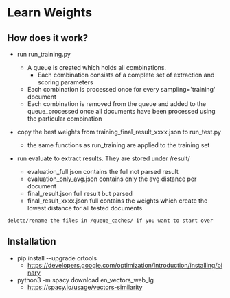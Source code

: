 # Learn Weights

## How does it work?
* run run_training.py
    * A queue is created which holds all combinations.
       * Each combination consists of a complete set of extraction and scoring parameters
    * Each combination is processed once for every sampling='training' document
    * Each combination is removed from the queue and added to the queue_processed once all documents have been processed using the particular combination

* copy the best weights from training_final_result_xxxx.json to run_test.py
    * the same functions as run_training are applied to the training set

* run evaluate to extract results. They are stored under /result/
  * evaluation_full.json contains the full not parsed result
  * evaluation_only_avg.json contains only the avg distance per document
  * final_result.json full result but parsed
  * final_result_xxxx.json full contains the weights which create the lowest distance for all tested documents


``` delete/rename the files in /queue_caches/ if you want to start over ```

## Installation
* pip install --upgrade ortools
  * https://developers.google.com/optimization/introduction/installing/binary
* python3 -m spacy download en_vectors_web_lg
  * https://spacy.io/usage/vectors-similarity
